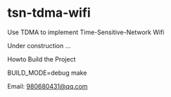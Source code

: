 # tsn-tdma-wifi
Use TDMA to implement Time-Sensitive-Network Wifi

Under construction ...

Howto Build the Project

BUILD_MODE=debug make

Email: 980680431@qq.com
